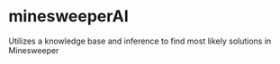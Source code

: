 # minesweeperAI
Utilizes a knowledge base and inference to find most likely solutions in Minesweeper
